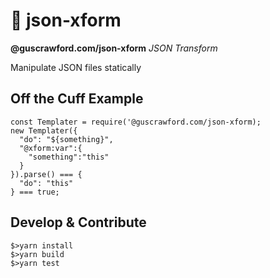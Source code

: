 # 🔀 json-xform

**@guscrawford.com/json-xform** *JSON Transform*

Manipulate JSON files statically

## Off the Cuff Example

```
const Templater = require('@guscrawford.com/json-xform);
new Templater({
  "do": "${something}",
  "@xform:var":{
    "something":"this"
  }
}).parse() === {
  "do": "this"
} === true;
```

## Develop & Contribute

```
$>yarn install
$>yarn build
$>yarn test
```